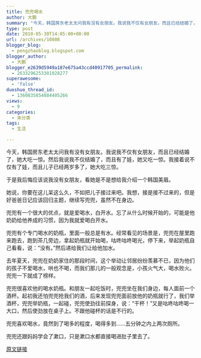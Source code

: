 ```yaml
---
title: 兜兜喝水
author: 大鹏
summary: "今天，韩国房东老太太问我有没有女朋友。我说我不仅有女朋友，而且已经结婚了，她大吃一惊。然后我说我不仅结婚了，而且有了娃，她又吃一惊。我接着说不仅有了娃，而且儿子已经两岁多了，她大吃三惊。"
type: post
date: 2010-05-30T14:05:00+00:00
url: /archives/10808
blogger_blog:
  - pengzhaoblog.blogspot.com
blogger_author:
  - 大鹏
blogger_e2639d5949a187e675a43ccd40917705_permalink:
  - 2633296253301028277
superawesome:
  - 'false'
duoshuo_thread_id:
  - 1360835854884405266
views:
  - 9
categories:
  - 未分类
tags:
  - 生活

---
```

今天，韩国房东老太太问我有没有女朋友。我说我不仅有女朋友，而且已经结婚了，她大吃一惊。然后我说我不仅结婚了，而且有了娃，她又吃一惊。我接着说不仅有了娃，而且儿子已经两岁多了，她大吃三惊。

于是我后悔应该说我没有女朋友，看她是不是想给我介绍一个韩国美眉。

她说，你要在这儿呆这么久，不如把儿子接过来吧。我想，接是接不过来的，但是好爸爸日记应该回归主题，继续写兜兜，虽然不在身边。

兜兜有一个很大的优点，就是爱喝水，白开水。忘了从什么时候开始的，可能是他奶奶给他养成的习惯，因为我就爱喝白开水。

兜兜有个专门喝水的奶瓶，里面一般总是有水。经常看见的场景是，兜兜在屋里跑来跑去，跑到茶几旁边，拿起奶瓶就开始喝，咕咚咕咚喝光，停下来，举起奶瓶自己看看，说：“没有。”然后递给我们让给他加水。

去年夏天，兜兜在奶奶家住的那段时间，这个举动让邻居纷纷羡慕不已，因为他们的孩子不爱喝水，哄也不喝，而我们那儿的一般观念是，小孩火气大，喝水败火。兜兜一下就成了榜样。

兜兜很喜欢他的喝水奶瓶。和朋友一起吃饭时，兜兜坐在我们身边，每人面前一个酒杯。起初我还怕兜兜抢我们的酒，后来发现兜兜面前放他的奶瓶就行了，我们举酒杯，兜兜举奶瓶，一起碰，兜兜使劲往前探身，说：“干杯！”又是咕咚咕咚喝一大口，然后使劲放在桌子上。不跟他碰杯的话是不行的。

兜兜喜欢喝水，竟然到了喝多的程度，喝得多到……五分钟之内上两次厕所。

兜兜还跟妈妈学会了漱口，只是漱口水都直接喝进肚子里去了。

[原文链接](http://dapengde.com/archives/10808)

